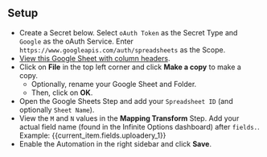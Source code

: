 ## Setup
- Create a Secret below.  Select `oAuth Token` as the Secret Type and `Google` as the oAuth Service. Enter `https://www.googleapis.com/auth/spreadsheets` as the Scope.
- [View this Google Sheet with column headers](https://docs.google.com/spreadsheets/d/1uPFMnqU4miEtO-k85zmZXjTcnBtDMp6vg_tUdzMu49A/edit?usp=sharing).
- Click on **File** in the top left corner and click **Make a copy** to make a copy.
    - Optionally, rename your Google Sheet and Folder. 
    - Then, click on **OK**.
- Open the Google Sheets Step and add your `Spreadsheet ID` (and optionally `Sheet Name`).
- View the `M` and `N` values in the **Mapping Transform** Step. Add your actual field name (found in the Infinite Options dashboard) after `fields.`. Example: {{current_item.fields.uploadery_1}}
- Enable the Automation in the right sidebar and click **Save**.
